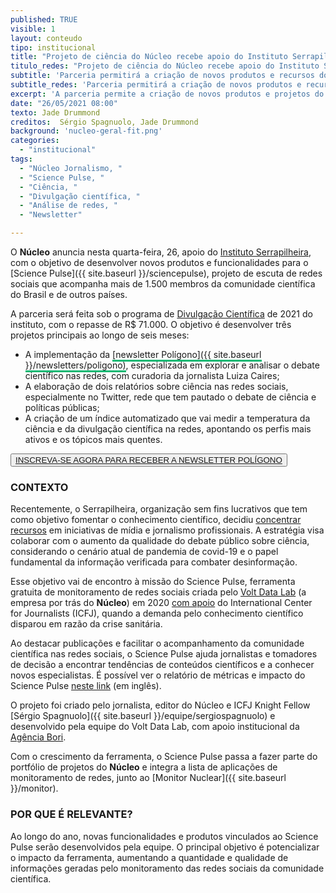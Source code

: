 ```yaml
---
published: TRUE
visible: 1
layout: conteudo
tipo: institucional
title: "Projeto de ciência do Núcleo recebe apoio do Instituto Serrapilheira"
titulo_redes: "Projeto de ciência do Núcleo recebe apoio do Instituto Serrapilheira"
subtitle: 'Parceria permitirá a criação de novos produtos e recursos do Science Pulse'
subtitle_redes: 'Parceria permitirá a criação de novos produtos e recursos do Science Pulse'
excerpt: 'A parceria permite a criação de novos produtos e projetos do Science Pulse'
date: "26/05/2021 08:00"
texto: Jade Drummond
creditos:  Sérgio Spagnuolo, Jade Drummond
background: 'nucleo-geral-fit.png'
categories:
  - "institucional"
tags:
  - "Núcleo Jornalismo, "
  - "Science Pulse, "
  - "Ciência, "
  - "Divulgação científica, "
  - "Análise de redes, "
  - "Newsletter"

---
```


O **Núcleo** anuncia nesta quarta-feira, 26, apoio do [Instituto Serrapilheira](https://serrapilheira.org/), com o objetivo de desenvolver novos produtos e funcionalidades para o [Science Pulse]({{ site.baseurl }}/sciencepulse), projeto de escuta de redes sociais que acompanha mais de 1.500 membros da comunidade científica do Brasil e de outros países.

A parceria será feita sob o programa de [Divulgação Científica](https://serrapilheira.org/projetos) de 2021 do instituto, com o repasse de R$ 71.000. O objetivo é desenvolver três projetos principais ao longo de seis meses:

- A implementação da <span style="border-bottom: 3px solid #0fb872">[newsletter Polígono]({{ site.baseurl }}/newsletters/poligono)</span>, especializada em explorar e analisar o debate científico nas redes, com curadoria da jornalista Luiza Caires;
- A elaboração de dois relatórios sobre ciência nas redes sociais, especialmente no Twitter, rede que tem pautado o debate de ciência e políticas públicas;
- A criação de um índice automatizado que vai medir a temperatura da ciência e da divulgação científica na redes, apontando os perfis mais ativos e os tópicos mais quentes.

<button class="btn"><a href="{{ site.baseurl }}/newsletters/poligono" target="_blank">INSCREVA-SE AGORA PARA RECEBER A NEWSLETTER POLÍGONO</a></button>

### CONTEXTO

Recentemente, o Serrapilheira, organização sem fins lucrativos que tem como objetivo fomentar o conhecimento científico, decidiu [concentrar recursos](https://serrapilheira.org/conheca-as-novidades-do-programa-de-divulgacao-cientifica/) em iniciativas de mídia e jornalismo profissionais. A estratégia visa colaborar com o aumento da qualidade do debate público sobre ciência, considerando o cenário atual de pandemia de covid-19 e o papel fundamental da informação verificada para combater desinformação.

Esse objetivo vai de encontro à missão do Science Pulse, ferramenta gratuita de monitoramento de redes sociais criada pelo [Volt Data Lab](www.voltdata.info) (a empresa por trás do **Núcleo**) em 2020 [com apoio](https://www.icfj.org/news/icfj-knight-fellow-creates-new-app-help-journalists-connect-scientists) do International Center for Journalists (ICFJ), quando a demanda pelo conhecimento científico disparou em razão da crise sanitária.

Ao destacar publicações e facilitar o acompanhamento da comunidade científica nas redes sociais, o Science Pulse ajuda jornalistas e tomadores de decisão a encontrar tendências de conteúdos científicos e a conhecer novos especialistas. É possível ver o relatório de métricas e impacto do Science Pulse [neste link](https://docs.google.com/presentation/d/e/2PACX-1vRo22s4EjwB6NWCuLH726NVNuljz4L7zj9q7RkmUSL0xR1hSD41myzN1WXNx3AixJC9UDtKj2fnBdrP/pub?start=false&loop=false&delayms=3000) (em inglês).

O projeto foi criado pelo jornalista, editor do Núcleo e ICFJ Knight Fellow [Sérgio Spagnuolo]({{ site.baseurl }}/equipe/sergiospagnuolo) e desenvolvido pela equipe do Volt Data Lab, com apoio institucional da [Agência Bori](https://abori.com.br/).

Com o crescimento da ferramenta, o Science Pulse passa a fazer parte do portfólio de projetos do **Núcleo** e integra a lista de aplicações de monitoramento de redes, junto ao [Monitor Nuclear]({{ site.baseurl }}/monitor).

### POR QUE É RELEVANTE?

Ao longo do ano, novas funcionalidades e produtos vinculados ao Science Pulse serão desenvolvidos pela equipe. O principal objetivo é potencializar o impacto da ferramenta, aumentando a quantidade e qualidade de informações geradas pelo monitoramento das redes sociais da comunidade científica.
